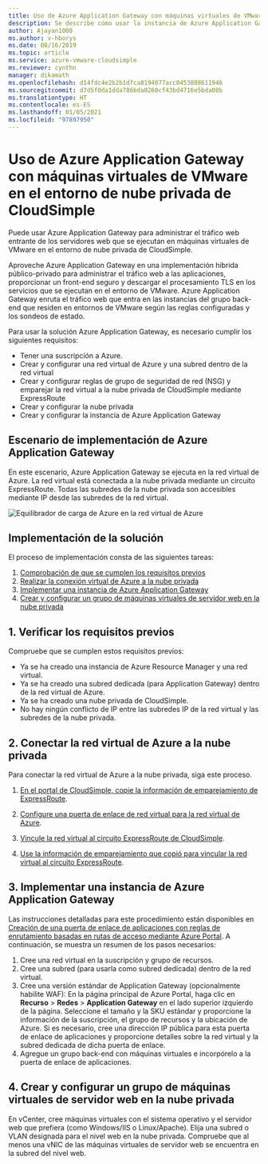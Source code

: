 ```yaml
---
title: Uso de Azure Application Gateway con máquinas virtuales de VMware
description: Se describe cómo usar la instancia de Azure Application Gateway para administrar el tráfico web entrante de los servidores web que se ejecutan en máquinas virtuales de VMware en el entorno de nube privada de CloudSimple
author: Ajayan1008
ms.author: v-hborys
ms.date: 08/16/2019
ms.topic: article
ms.service: azure-vmware-cloudsimple
ms.reviewer: cynthn
manager: dikamath
ms.openlocfilehash: d14fdc4e2b2b1dfca8194077acc0453808611946
ms.sourcegitcommit: d7d5f0da1dda786bda0260cf43bd4716e5bda08b
ms.translationtype: HT
ms.contentlocale: es-ES
ms.lasthandoff: 01/05/2021
ms.locfileid: "97897950"
---
```

# <a name="use-azure-application-gateway-with-vmware-virtual-machines-in-the-cloudsimple-private-cloud-environment"></a>Uso de Azure Application Gateway con máquinas virtuales de VMware en el entorno de nube privada de CloudSimple

Puede usar Azure Application Gateway para administrar el tráfico web entrante de los servidores web que se ejecutan en máquinas virtuales de VMware en el entorno de nube privada de CloudSimple.

Aproveche Azure Application Gateway en una implementación híbrida público-privado para administrar el tráfico web a las aplicaciones, proporcionar un front-end seguro y descargar el procesamiento TLS en los servicios que se ejecutan en el entorno de VMware. Azure Application Gateway enruta el tráfico web que entra en las instancias del grupo back-end que residen en entornos de VMware según las reglas configuradas y los sondeos de estado.

Para usar la solución Azure Application Gateway, es necesario cumplir los siguientes requisitos:

* Tener una suscripción a Azure.
* Crear y configurar una red virtual de Azure y una subred dentro de la red virtual
* Crear y configurar reglas de grupo de seguridad de red (NSG) y emparejar la red virtual a la nube privada de CloudSimple mediante ExpressRoute
* Crear y configurar la nube privada
* Crear y configurar la instancia de Azure Application Gateway

## <a name="azure-application-gateway-deployment-scenario"></a>Escenario de implementación de Azure Application Gateway

En este escenario, Azure Application Gateway se ejecuta en la red virtual de Azure. La red virtual está conectada a la nube privada mediante un circuito ExpressRoute. Todas las subredes de la nube privada son accesibles mediante IP desde las subredes de la red virtual.

![Equilibrador de carga de Azure en la red virtual de Azure](media/load-balancer-use-case.png)

## <a name="how-to-deploy-the-solution"></a>Implementación de la solución

El proceso de implementación consta de las siguientes tareas:

1. [Comprobación de que se cumplen los requisitos previos](#1-verify-prerequisites)
2. [Realizar la conexión virtual de Azure a la nube privada](#2-connect-your-azure-virtual-network-to-your-private-cloud)
3. [Implementar una instancia de Azure Application Gateway](#3-deploy-an-azure-application-gateway)
4. [Crear y configurar un grupo de máquinas virtuales de servidor web en la nube privada](#4-create-and-configure-a-web-server-vm-pool-in-your-private-cloud)

## <a name="1-verify-prerequisites"></a>1. Verificar los requisitos previos

Compruebe que se cumplen estos requisitos previos:

* Ya se ha creado una instancia de Azure Resource Manager y una red virtual.
* Ya se ha creado una subred dedicada (para Application Gateway) dentro de la red virtual de Azure.
* Ya se ha creado una nube privada de CloudSimple.
* No hay ningún conflicto de IP entre las subredes IP de la red virtual y las subredes de la nube privada.

## <a name="2-connect-your-azure-virtual-network-to-your-private-cloud"></a>2. Conectar la red virtual de Azure a la nube privada

Para conectar la red virtual de Azure a la nube privada, siga este proceso.

1. [En el portal de CloudSimple, copie la información de emparejamiento de ExpressRoute](virtual-network-connection.md).

2. [Configure una puerta de enlace de red virtual para la red virtual de Azure](../expressroute/expressroute-howto-add-gateway-portal-resource-manager.md).

3. [Vincule la red virtual al circuito ExpressRoute de CloudSimple](../expressroute/expressroute-howto-linkvnet-portal-resource-manager.md#connect-a-vnet-to-a-circuit---different-subscription).

4. [Use la información de emparejamiento que copió para vincular la red virtual al circuito ExpressRoute](virtual-network-connection.md).

## <a name="3-deploy-an-azure-application-gateway"></a>3. Implementar una instancia de Azure Application Gateway

Las instrucciones detalladas para este procedimiento están disponibles en [Creación de una puerta de enlace de aplicaciones con reglas de enrutamiento basadas en rutas de acceso mediante Azure Portal](../application-gateway/create-url-route-portal.md). A continuación, se muestra un resumen de los pasos necesarios:

1. Cree una red virtual en la suscripción y grupo de recursos.
2. Cree una subred (para usarla como subred dedicada) dentro de la red virtual.
3. Cree una versión estándar de Application Gateway (opcionalmente habilite WAF):  En la página principal de Azure Portal, haga clic en **Recurso** > **Redes** > **Application Gateway** en el lado superior izquierdo de la página. Seleccione el tamaño y la SKU estándar y proporcione la información de la suscripción, el grupo de recursos y la ubicación de Azure. Si es necesario, cree una dirección IP pública para esta puerta de enlace de aplicaciones y proporcione detalles sobre la red virtual y la subred dedicada de dicha puerta de enlace.
4. Agregue un grupo back-end con máquinas virtuales e incorpórelo a la puerta de enlace de aplicaciones.

## <a name="4-create-and-configure-a-web-server-vm-pool-in-your-private-cloud"></a>4. Crear y configurar un grupo de máquinas virtuales de servidor web en la nube privada

En vCenter, cree máquinas virtuales con el sistema operativo y el servidor web que prefiera (como Windows/IIS o Linux/Apache). Elija una subred o VLAN designada para el nivel web en la nube privada. Compruebe que al menos una vNIC de las máquinas virtuales de servidor web se encuentra en la subred del nivel web.

